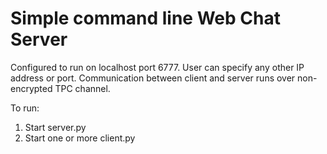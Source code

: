 # Simple command line Web Chat Server 

Configured to run on localhost port 6777. User can specify any other IP address or port.
Communication between client and server runs over non-encrypted TPC channel.

To run:

1. Start server.py
2. Start one or more client.py
